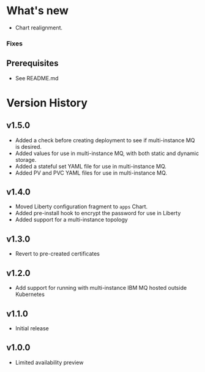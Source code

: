 # What's new

* Chart realignment.

### Fixes

## Prerequisites

* See README.md

# Version History

## v1.5.0
* Added a check before creating deployment to see if multi-instance MQ is desired.
* Added values for use in multi-instance MQ, with both static and dynamic storage.
* Added a stateful set YAML file for use in multi-instance MQ.
* Added PV and PVC YAML files for use in multi-instance MQ.

## v1.4.0

* Moved Liberty configuration fragment to `apps` Chart.
* Added pre-install hook to encrypt the password for use in Liberty
* Added support for a multi-instance topology

## v1.3.0

* Revert to pre-created certificates

## v1.2.0

* Add support for running with multi-instance IBM MQ hosted outside Kubernetes

## v1.1.0

* Initial release

## v1.0.0

* Limited availability preview
